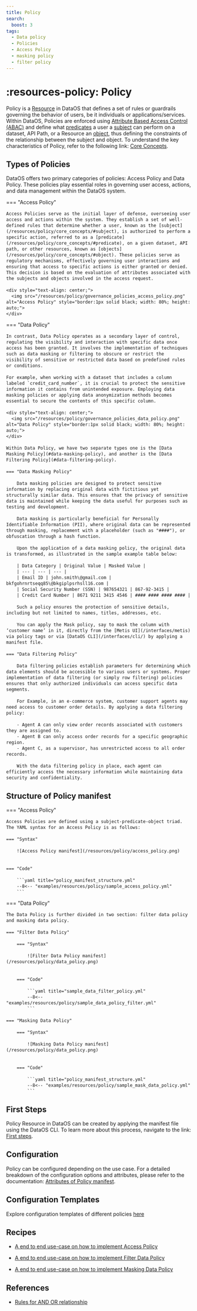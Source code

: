 ```yaml
---
title: Policy
search:
  boost: 3
tags:
  - Data policy
  - Policies
  - Access Policy
  - masking policy
  - filter policy
---
```


# :resources-policy: Policy

Policy is a [Resource](/resources/) in DataOS that defines a set of rules or guardrails governing the behavior of users, be it individuals or applications/services. Within DataOS, Policies are enforced using [Attribute Based Access Control (ABAC)](/resources/policy/core_concepts#attribute-based-access-control-abac) and define what [predicates](/resources/policy/core_concepts#predicate) a user a [subject](/resources/policy/core_concepts/#subject) can perform on a dataset, API Path, or a Resource an [object](/resources/policy/core_concepts/#object), thus defining the constraints of the relationship between the subject and object. To understand the key characteristics of Policy, refer to the following link: [Core Concepts](/resources/policy/core_concepts/).

## Types of Policies

DataOS offers two primary categories of policies: Access Policy and Data Policy. These policies play essential roles in governing user access, actions, and data management within the DataOS system.


=== "Access Policy"

    Access Policies serve as the initial layer of defense, overseeing user access and actions within the system. They establish a set of well-defined rules that determine whether a user, known as the [subject](/resources/policy/core_concepts/#subject), is authorized to perform a specific action, referred to as a [predicate](/resources/policy/core_concepts/#predicate), on a given dataset, API path, or other resources, known as [objects](/resources/policy/core_concepts/#object). These policies serve as regulatory mechanisms, effectively governing user interactions and ensuring that access to specific actions is either granted or denied. This decision is based on the evaluation of attributes associated with the subjects and objects involved in the access request.

    <div style="text-align: center;">
      <img src="/resources/policy/governance_policies_access_policy.png" alt="Access Policy" style="border:1px solid black; width: 80%; height: auto;">
    </div>



=== "Data Policy"

    In contrast, Data Policy operates as a secondary layer of control, regulating the visibility and interaction with specific data once access has been granted. It involves the implementation of techniques such as data masking or filtering to obscure or restrict the visibility of sensitive or restricted data based on predefined rules or conditions.

    For example, when working with a dataset that includes a column labeled `credit_card_number`, it is crucial to protect the sensitive information it contains from unintended exposure. Employing data masking policies or applying data anonymization methods becomes essential to secure the contents of this specific column.

    <div style="text-align: center;">
      <img src="/resources/policy/governance_policies_data_policy.png" alt="Data Policy" style="border:1px solid black; width: 80%; height: auto;">
    </div>

    Within Data Policy, we have two separate types one is the [Data Masking Policy](#data-masking-policy), and another is the [Data Filtering Policy](#data-filtering-policy). 

    === "Data Masking Policy"

        Data masking policies are designed to protect sensitive information by replacing original data with fictitious yet structurally similar data. This ensures that the privacy of sensitive data is maintained while keeping the data useful for purposes such as testing and development. 

        Data masking is particularly beneficial for Personally Identifiable Information (PII), where original data can be represented through masking, replacement with a placeholder (such as "####"), or obfuscation through a hash function.

        Upon the application of a data masking policy, the original data is transformed, as illustrated in the sample example table below:

        | Data Category | Original Value | Masked Value |
        | --- | --- | --- |
        | Email ID | john.smith\@gmail.com | bkfgohrnrtseqq85\@bkgiplpsrhsll16.com |
        | Social Security Number (SSN) | 987654321 | 867-92-3415 |
        | Credit Card Number | 8671 9211 3415 4546 | #### #### #### #### |

        Such a policy ensures the protection of sensitive details, including but not limited to names, titles, addresses, etc.

        You can apply the Mask policy, say to mask the column with ‘customer name’ in it, directly from the [Metis UI](/interfaces/metis) via policy tags or via [DataOS CLI](/interfaces/cli/) by applying a manifest file. 

    === "Data Filtering Policy"

        Data filtering policies establish parameters for determining which data elements should be accessible to various users or systems. Proper implementation of data filtering (or simply row filtering) policies ensures that only authorized individuals can access specific data segments.

        For Example, in an e-commerce system, customer support agents may need access to customer order details. By applying a data filtering policy:

        - Agent A can only view order records associated with customers they are assigned to.
        - Agent B can only access order records for a specific geographic region.
        - Agent C, as a supervisor, has unrestricted access to all order records.

        With the data filtering policy in place, each agent can efficiently access the necessary information while maintaining data security and confidentiality.

## Structure of Policy manifest

=== "Access Policy"

    Access Policies are defined using a subject-predicate-object triad. The YAML syntax for an Access Policy is as follows:

    === "Syntax"

        ![Access Policy manifest](/resources/policy/access_policy.png)


    === "Code"

        ```yaml title="policy_manifest_structure.yml"
        --8<-- "examples/resources/policy/sample_access_policy.yml"
        ```

=== "Data Policy"

    The Data Policy is further divided in two section: filter data policy and masking data policy.

    === "Filter Data Policy"

        === "Syntax"

            ![Filter Data Policy manifest](/resources/policy/data_policy.png)


        === "Code"

            ```yaml title="sample_data_filter_policy.yml"
            --8<-- "examples/resources/policy/sample_data_policy_filter.yml"
            ```

    === "Masking Data Policy"

        === "Syntax"

            ![Masking Data Policy manifest](/resources/policy/data_policy.png)


        === "Code"

            ```yaml title="policy_manifest_structure.yml"
            --8<-- "examples/resources/policy/sample_mask_data_policy.yml"
            ```


## First Steps

Policy Resource in DataOS can be created by applying the manifest file using the DataOS CLI. To learn more about this process, navigate to the link: [First steps](/resources/policy/first_steps/).

## Configuration

Policy can be configured depending on the use case. For a detailed breakdown of the configuration options and attributes, please refer to the documentation: [Attributes of Policy manifest](/resources/policy/configurations/).

## Configuration Templates

Explore configuration templates of different policies [here](/resources/policy/policy_configuration_templates/)


## Recipes

- [A end to end use-case on how to implement Access Policy](/resources/policy/how_to_guide/implementing_access_policy/)

- [A end to end use-case on how to implement Filter Data Policy](/resources/policy/how_to_guide/implementing_filter_data_policy/)

- [A end to end use-case on how to implement Masking Data Policy](/resources/policy/how_to_guide/implementing_masking_data_policy/)


## References

- [Rules for AND OR relationship](/resources/policy/rules_for_and_or_relationship/)